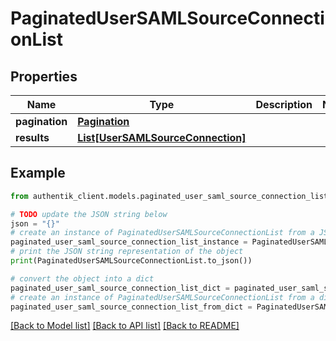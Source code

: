 # PaginatedUserSAMLSourceConnectionList


## Properties

Name | Type | Description | Notes
------------ | ------------- | ------------- | -------------
**pagination** | [**Pagination**](Pagination.md) |  | 
**results** | [**List[UserSAMLSourceConnection]**](UserSAMLSourceConnection.md) |  | 

## Example

```python
from authentik_client.models.paginated_user_saml_source_connection_list import PaginatedUserSAMLSourceConnectionList

# TODO update the JSON string below
json = "{}"
# create an instance of PaginatedUserSAMLSourceConnectionList from a JSON string
paginated_user_saml_source_connection_list_instance = PaginatedUserSAMLSourceConnectionList.from_json(json)
# print the JSON string representation of the object
print(PaginatedUserSAMLSourceConnectionList.to_json())

# convert the object into a dict
paginated_user_saml_source_connection_list_dict = paginated_user_saml_source_connection_list_instance.to_dict()
# create an instance of PaginatedUserSAMLSourceConnectionList from a dict
paginated_user_saml_source_connection_list_from_dict = PaginatedUserSAMLSourceConnectionList.from_dict(paginated_user_saml_source_connection_list_dict)
```
[[Back to Model list]](../README.md#documentation-for-models) [[Back to API list]](../README.md#documentation-for-api-endpoints) [[Back to README]](../README.md)


